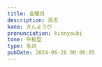 ```yaml
---
title: 金曜日
description: 周五
kana: きんようび
pronunciation: kinnyoubi
tone: 平板型
type: 名词
pubDate: 2024-06-26 00:00:05
---
```

